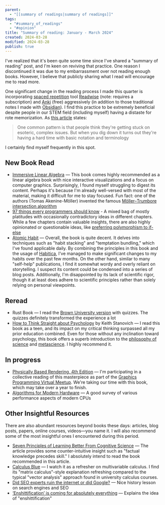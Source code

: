 ```yaml
---
parent:
  - "[[summary of readings|summary of readings]]"
tags:
  - "#summary_of_readings"
  - "#opinion"
title: "Summary of reading: January - March 2024"
created: 2024-03-28
modified: 2024-03-28
publish: true
---
```

I've realized that it's been quite some time since I've shared a "summary of reading" post, and I'm keen on reviving that practice. One reason I discontinued it was due to my embarrassment over not reading enough books. However, I believe that publicly sharing what I read will encourage me to read more.

One significant change in the reading process I made this quarter is incorporating [spaced repetition](https://en.wikipedia.org/wiki/Spaced_repetition) tool [Readwise](https://readwise.io/) (note: requires a subscription) and [Anki](https://ankiweb.net) (free) aggressively (in addition to those traditional notes I made with [Obsidian](https://obsidian.md/)). I find this practice to be extremely beneficial despite people in our STEM field (including myself) having a distaste for rote memorization. As [this article](http://augmentingcognition.com/ltm.html) states:

> One common pattern is that people think they're getting stuck on esoteric, complex issues. But when you dig down it turns out they're having a hard time with basic notation and terminology

I certainly find myself frequently in this spot.
## New Book Read
- [Immersive Linear Algebra](http://immersivemath.com/ila/index.html) — This book comes highly recommended as a linear algebra book with nice interactive visualizations and a focus on computer graphics. Surprisingly, I found myself struggling to digest its content. Perhaps it's because I'm already well-versed with most of the material, making it difficult for me to stay focused. Fun fact: one of the authors (Tomas Akenine-Möller) invented the famous [Möller–Trumbore intersection algorithm](https://en.wikipedia.org/wiki/M%C3%B6ller%E2%80%93Trumbore_intersection_algorithm)
- [97 things every programmers should know](https://97-things-every-x-should-know.gitbook.io/97-things-every-programmer-should-know/) - A mixed bag of mostly platitudes with occasionally contradictory ideas in different chapters. While a few chapters contain valuable insights, there are also highly opinionated or questionable ideas, like [preferring polymorphism to if-else](https://97-things-every-x-should-know.gitbook.io/97-things-every-programmer-should-know/en/thing_59)
- [Atomic Habit](https://jamesclear.com/atomic-habits) — Overall, the book is quite decent. It delves into techniques such as "habit stacking" and "temptation bundling," which I've found applicable daily. By combining the principles in this book and the usage of [Habitica](https://habitica.com/), I've managed to make significant changes to my habits over the past few months. On the other hand, similar to many "self-help" publications, I find it somewhat wordy and overly reliant on storytelling. I suspect its content could be condensed into a series of blog posts. Additionally, I'm disappointed by its lack of scientific rigor, though it at least does adhere to scientific principles rather than solely relying on personal viewpoints.

## Reread

- Rust Book — I read the [Brown University version](https://rust-book.cs.brown.edu/experiment-intro.html) with quizzes. The quizzes definitely transformed the experience a lot
- [How to Think Straight about Psychology](https://www.amazon.com/Think-Straight-About-Psychology-Books-dp-0134478622/dp/0134478622) by Keith Stanovich — I read this book as a teen, and its impact on my critical thinking surpassed all my prior education combined. Even for those without any inclination toward psychology, this book offers a superb introduction to the [philosophy of science](https://en.wikipedia.org/wiki/Philosophy_of_science) and [metascience](https://en.wikipedia.org/wiki/Metascience). I highly recommend it.

## In progress
- [Physically Based Rendering, 4th Edition](https://pbr-book.org/4ed/contents) — I'm participating in a collective reading of this masterpiece as part of the [Graphics Programming Virtual Meetup](https://www.meetup.com/graphics-programming-virtual-meetup/). We're taking our time with this book, which may take over a year to finish.
- [Algorithms for Modern Hardware](https://en.algorithmica.org/hpc/) — A good survey of various performance aspects of modern CPUs

## Other Insightful Resources
There are also abundant resources beyond books these days: articles, blog posts, papers, online courses, videos—you name it. I will also recommend some of the most insightful ones I encountered during this period.
- [Seven Principles of Learning Better From Cognitive Science](https://www.scotthyoung.com/blog/2014/08/10/7-principles-learn-better-science/) — The article provides some counter-intuitive insight such as "factual knowledge precedes skill." I absolutely intend to read the book recommended in this article.
- [Calculus Blue](https://www2.math.upenn.edu/~ghrist/BLUE.html) — I watch it as a refresher on multivariable calculus. I find its "matrix calculus"-style explanation refreshing compared to the typical "vector analysis" approach found in university calculus courses.
- [Did SEO experts ruin the internet or did Google?](https://www.theverge.com/features/23931789/seo-search-engine-optimization-experts-google) — Nice history lesson on search engines and SEO
- [‘Enshittification’ is coming for absolutely everything](https://pluralistic.net/2024/01/30/go-nuts-meine-kerle/#ich-bin-ein-bratapfel) — Explains the idea of "enshittification"